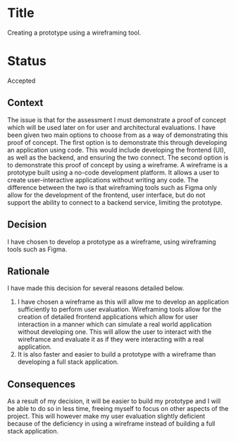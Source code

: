 # Title
Creating a prototype using a wireframing tool. 
# Status
Accepted
 
## Context

The issue is that for the assessment I must demonstrate a proof of concept which will be used later on for user and architectural evaluations. I have been given two main options to choose from as a way of demonstrating this proof of concept. 
The first option is to demonstrate this through developing an application using code. This would include developing the frontend (UI), as well as the backend, and ensuring the two connect.
The second option is to demonstrate this proof of concept by using a wireframe. A wireframe is a prototype built using a no-code development platform. It allows a user to create user-interactive applications without writing any code. The difference between the two is that wireframing tools such as Figma only allow for the development of the frontend, user interface, but do not support the ability to connect to a backend service, limiting the prototype.

## Decision
I have chosen to develop a prototype as a wireframe, using wireframing tools such as Figma. 

## Rationale
I have made this decision for several reasons detailed below.
1. I have chosen a wireframe as this will allow me to develop an application sufficiently to perform user evaluation. Wireframing tools allow for the creation of detailed frontend applications which allow for user interaction in a manner which can simulate a real world application without developing one. This will allow the user to interact with the wireframce and evaluate it as if they were interacting with a real application.
2. It is also faster and easier to build a prototype with a wireframe than developing a full stack application. 

## Consequences
As a result of my decision, it will be easier to build my prototype and I will be able to do so in less time, freeing myself to focus on other aspects of the project. This will however make my user evaluation slightly deficient because of the deficiency in using a wireframe instead of building a full stack application.
